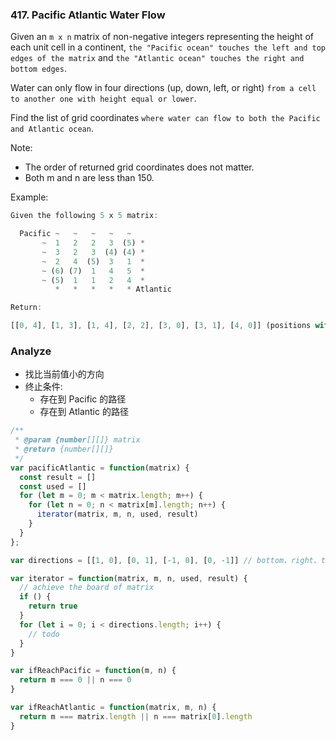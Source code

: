 ### 417. Pacific Atlantic Water Flow

Given an `m x n` matrix of non-negative integers representing the height of each unit cell in a continent, `the "Pacific ocean" touches the left and top edges of the matrix` and `the "Atlantic ocean" touches the right and bottom edges`.

Water can only flow in four directions (up, down, left, or right) `from a cell to another one with height equal or lower`.

Find the list of grid coordinates `where water can flow to both the Pacific and Atlantic ocean`.

Note:
* The order of returned grid coordinates does not matter.
* Both m and n are less than 150.

Example:

```js
Given the following 5 x 5 matrix:

  Pacific ~   ~   ~   ~   ~
       ~  1   2   2   3  (5) *
       ~  3   2   3  (4) (4) *
       ~  2   4  (5)  3   1  *
       ~ (6) (7)  1   4   5  *
       ~ (5)  1   1   2   4  *
          *   *   *   *   * Atlantic

Return:

[[0, 4], [1, 3], [1, 4], [2, 2], [3, 0], [3, 1], [4, 0]] (positions with parentheses in above matrix).
```

### Analyze

* 找比当前值小的方向
* 终止条件:
  * 存在到 Pacific 的路径
  * 存在到 Atlantic 的路径

```js
/**
 * @param {number[][]} matrix
 * @return {number[][]}
 */
var pacificAtlantic = function(matrix) {
  const result = []
  const used = []
  for (let m = 0; m < matrix.length; m++) {
    for (let n = 0; n < matrix[m].length; n++) {
      iterator(matrix, m, n, used, result)
    }
  }
};

var directions = [[1, 0], [0, 1], [-1, 0], [0, -1]] // bottom、right、top、left

var iterator = function(matrix, m, n, used, result) {
  // achieve the board of matrix
  if () {
    return true
  }
  for (let i = 0; i < directions.length; i++) {
    // todo
  }
}

var ifReachPacific = function(m, n) {
  return m === 0 || n === 0
}

var ifReachAtlantic = function(matrix, m, n) {
  return m === matrix.length || n === matrix[0].length
}
```